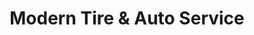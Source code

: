 ---
title: "Modern Tire & Auto Service"
url: /rocky-hill/modern-tire-and-auto-service/
shop: tyres
---